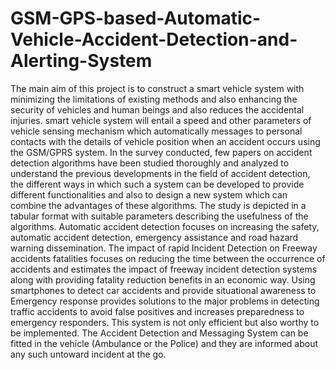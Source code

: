 # GSM-GPS-based-Automatic-Vehicle-Accident-Detection-and-Alerting-System
The main aim of this project is to construct a smart vehicle system with minimizing the limitations of existing methods and also enhancing the security of vehicles and human beings and also reduces the accidental injuries. smart vehicle system will entail a speed and other parameters of vehicle sensing mechanism which automatically messages to personal contacts with the details of vehicle position when an accident occurs using the GSM/GPRS system.   In the survey conducted, few papers on accident detection algorithms have been studied thoroughly and analyzed to understand the previous developments in the field of accident detection, the different ways in which such a system can be developed to provide different functionalities and also to design a new system which can combine the advantages of these algorithms. The study is depicted in a tabular format with suitable parameters describing the usefulness of the algorithms. Automatic accident detection focuses on increasing the safety, automatic accident detection, emergency assistance and road hazard warning dissemination. The impact of rapid Incident Detection on Freeway accidents fatalities focuses on reducing the time between the occurrence of accidents and estimates the impact of freeway incident detection systems along with providing fatality reduction benefits in an economic way. Using smartphones to detect car accidents and provide situational awareness to Emergency response provides solutions to the major problems in detecting traffic accidents to avoid false positives and increases preparedness to emergency responders. This system is not only efficient but also worthy to be implemented.  The Accident Detection and Messaging System can be fitted in the vehicle (Ambulance or the Police) and they are informed about any such untoward incident at the go.
